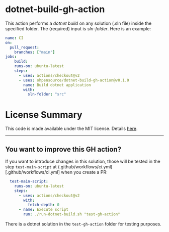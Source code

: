 # dotnet-build-gh-action

This action performs a _dotnet build_ on any solution (.sln file) inside the specified folder. The (required) input is _sln-folder_. Here is an example:

```yaml
name: CI
on:
  pull_request:
    branches: ["main"]
jobs:
    build:
    runs-on: ubuntu-latest
    steps:
      - uses: actions/checkout@v2
      - uses: ohpensource/dotnet-build-gh-action@v0.1.0
        name: Build dotnet application
        with:
          sln-folder: "src"
```
# License Summary

This code is made available under the MIT license. Details [here](LICENSE).

---

## You want to improve this GH action?

If you want to introduce changes in this solution, those will be tested in the step `test-main-script` at (.github/workflows/ci.yml)[.github/workflows/ci.yml] when you create a PR:

```yml
  test-main-script:
    runs-on: ubuntu-latest
    steps:
      - uses: actions/checkout@v2
        with:
          fetch-depth: 0
      - name: Execute script
        run: ./run-dotnet-build.sh "test-gh-action"
```

There is a dotnet solution in the `test-gh-action` folder for testing purposes.
